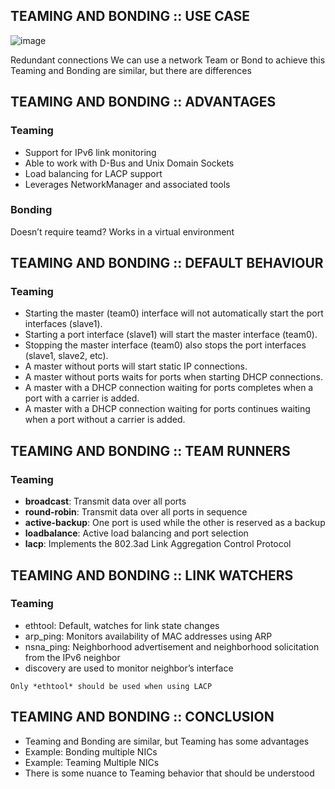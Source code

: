 ## TEAMING AND BONDING :: USE CASE

![image](https://github.com/h0x3ein/network-by-doing/assets/75008854/e4179c4b-8071-4933-b9fc-e910b13b20e4)

Redundant connections
We can use a network Team or Bond to achieve this
Teaming and Bonding are similar, but there are differences

## TEAMING AND BONDING :: ADVANTAGES
### Teaming
- Support for IPv6 link monitoring
- Able to work with D-Bus and Unix Domain Sockets
- Load balancing for LACP support
- Leverages NetworkManager and associated tools

### Bonding
Doesn’t require teamd?
Works in a virtual environment

## TEAMING AND BONDING :: DEFAULT BEHAVIOUR
### Teaming
- Starting the master (team0) interface will not automatically start the port interfaces (slave1).
- Starting a port interface (slave1) will start the master interface (team0).
- Stopping the master interface (team0) also stops the port interfaces (slave1, slave2, etc).
- A master without ports will start static IP connections.
- A master without ports waits for ports when starting DHCP connections.
- A master with a DHCP connection waiting for ports completes when a port with a carrier is added.
- A master with a DHCP connection waiting for ports continues waiting when a port without a carrier is added.

## TEAMING AND BONDING :: TEAM RUNNERS
### Teaming
- **broadcast**: Transmit data over all ports
- **round-robin**: Transmit data over all ports in sequence
- **active-backup**: One port is used while the other is reserved as a backup
- **loadbalance**: Active load balancing and port selection
- **lacp**: Implements the 802.3ad Link Aggregation Control Protocol

## TEAMING AND BONDING :: LINK WATCHERS
### Teaming
- ethtool: Default, watches for link state changes
- arp_ping: Monitors availability of MAC addresses using ARP
- nsna_ping: Neighborhood advertisement and neighborhood solicitation from the IPv6 neighbor
- discovery are used to monitor neighbor’s interface

`Only *ethtool* should be used when using LACP`

## TEAMING AND BONDING :: CONCLUSION
- Teaming and Bonding are similar, but Teaming has some advantages
- Example: Bonding multiple NICs
- Example: Teaming Multiple NICs
- There is some nuance to Teaming behavior that should be understood
